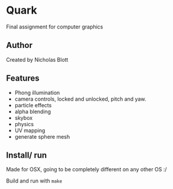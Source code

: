 # Quark

Final assignment for computer graphics

## Author
Created by Nicholas Blott

## Features 
- Phong illumination
- camera controls, locked and unlocked, pitch and yaw.
- particle effects
- alpha blending
- skybox
- physics
- UV mapping
- generate sphere mesh

## Install/ run
Made for OSX, going to be completely different on any other OS :/

Build and run with `make`
